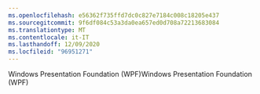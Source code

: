 ```yaml
---
ms.openlocfilehash: e56362f735ffd7dc0c827e7184c008c18205e437
ms.sourcegitcommit: 9f6df084c53a3da0ea657ed0d708a72213683084
ms.translationtype: MT
ms.contentlocale: it-IT
ms.lasthandoff: 12/09/2020
ms.locfileid: "96951271"
---
```

<span data-ttu-id="d9e99-101">Windows Presentation Foundation (WPF)</span><span class="sxs-lookup"><span data-stu-id="d9e99-101">Windows Presentation Foundation (WPF)</span></span>
